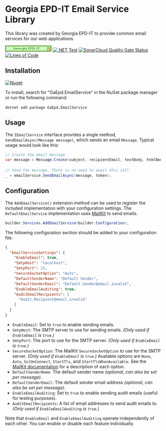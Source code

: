 # Georgia EPD-IT Email Service Library

This library was created by Georgia EPD-IT to provide common email services for our web applications.

[![Georgia EPD-IT](https://raw.githubusercontent.com/gaepdit/gaepd-brand/main/blinkies/blinkies.cafe-gaepdit.gif)](https://github.com/gaepdit)
[![.NET Test](https://github.com/gaepdit/email-service/actions/workflows/dotnet.yml/badge.svg)](https://github.com/gaepdit/email-service/actions/workflows/dotnet.yml)
[![SonarCloud Quality Gate Status](https://sonarcloud.io/api/project_badges/measure?project=gaepdit_email-service&metric=alert_status)](https://sonarcloud.io/summary/new_code?id=gaepdit_email-service)
[![Lines of Code](https://sonarcloud.io/api/project_badges/measure?project=gaepdit_email-service&metric=ncloc)](https://sonarcloud.io/summary/new_code?id=gaepdit_email-service)

## Installation

[![Nuget](https://img.shields.io/nuget/v/GaEpd.EmailService)](https://www.nuget.org/packages/GaEpd.EmailService)

To install, search for "GaEpd.EmailService" in the NuGet package manager or run the following command:

`dotnet add package GaEpd.EmailService`

## Usage

The `IEmailService` interface provides a single method, `SendEmailAsync(Message message)`, which sends an email
`Message`. Typical usage would look like this:

```csharp
// Create the email message.
var message = Message.Create(subject, recipientEmail, textBody, htmlBody, senderName, senderEmail, [ccRecipient]);

// Send the message. There is no need to await this call.
_ = emailService.SendEmailAsync(message, token);
```

## Configuration

The `AddEmailService()` extension method can be used to register the included implementation with your configuration
settings. The `DefaultEmailService` implementation uses [MailKit](https://github.com/jstedfast/MailKit) to send emails.

```csharp
builder.Services.AddEmailService(builder.Configuration);
```

The following configuration section should be added to your configuration file:

```json
{
  "EmailServiceSettings": {
    "EnableEmail": true,
    "SmtpHost": "localhost",
    "SmtpPort": 25,
    "SecureSocketOption": "Auto",
    "DefaultSenderName": "Default Sender",
    "DefaultSenderEmail": "Default.Sender@email.invalid",
    "EnableEmailAuditing": true,
    "AuditEmailRecipients": [
      "Audit.Recipient@email.invalid"
    ]
  }
}
```

* `EnableEmail`: Set to `true` to enable sending emails.
* `SmtpHost`: The SMTP server to use for sending emails. *(Only used if `EnableEmail` is `true`.)*
* `SmtpPort`: The port to use for the SMTP server. *(Only used if `EnableEmail` is `true`.)*
* `SecureSocketOption`: The MailKit `SecureSocketOption` to use for the SMTP server.  *(Only used if `EnableEmail` is
  `true`.)* Available options are `None`, `Auto`, `SslOnConnect`, `StartTls`, and `StartTlsWhenAvailable`. See
  the [MailKit documentation](https://github.com/jstedfast/MailKit/blob/5af38db5b64784e90aaa0c348987bf690044e063/MailKit/Security/SecureSocketOptions.cs)
  for a description of each option.
* `DefaultSenderName`: The default sender name *(optional, can also be set per message)*.
* `DefaultSenderEmail`: The default sender email address *(optional, can also be set per message)*.
* `EnableEmailAuditing`: Set to `true` to enable sending audit emails (useful for testing purposes).
* `AuditEmailRecipients`: A list of email addresses to send audit emails to. *(Only used if `EnableEmailAuditing` is
  `true`.)*

Note that `EnableEmail` and `EnableEmailAuditing` operate independently of each other. You can enable or disable each
feature individually.

